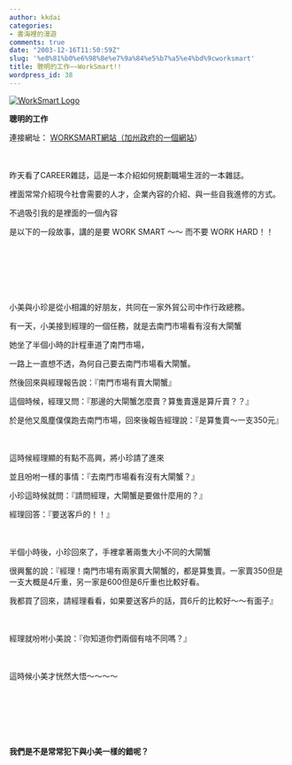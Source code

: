 ```yaml
---
author: kkdai
categories:
- 書海裡的漫遊
comments: true
date: "2003-12-16T11:50:59Z"
slug: '%e8%81%b0%e6%98%8e%e7%9a%84%e5%b7%a5%e4%bd%9cworksmart'
title: 聰明的工作~~WorkSmart!!
wordpress_id: 38
---
```


[![WorkSmart Logo](http://www.worksmart.ca.gov/images/wslogo2.gif)](http://www.worksmart.ca.gov/worksmart_main_menu.html)




**聰明的工作**





連接網址： [WORKSMART網站（加州政府的一個網站](http://www.worksmart.ca.gov/)）





　





昨天看了CAREER雜誌，這是一本介紹如何規劃職場生涯的一本雜誌。





裡面常常介紹現今社會需要的人才，企業內容的介紹、與一些自我進修的方式。





不過吸引我的是裡面的一個內容





是以下的一段故事，講的是要 WORK SMART ～～
而不要 WORK HARD！！





　





　





　


<!--more-->


小美與小珍是從小相識的好朋友，共同在一家外貿公司中作行政總務。





有一天，小美接到經理的一個任務，就是去南門市場看有沒有大閘蟹





她坐了半個小時的計程車道了南門市場，





一路上一直想不透，為何自己要去南門市場看大閘蟹。





然後回來與經理報告說：『南門市場有賣大閘蟹』





這個時候，經理又問：『那邊的大閘蟹怎麼賣？算隻賣還是算斤賣？？』





於是他又風塵僕僕跑去南門市場，回來後報告經理說：『是算隻賣～一支350元』





　





這時候經理顯的有點不高興，將小珍請了進來





並且吩咐一樣的事情：『去南門市場看有沒有大閘蟹？』





小珍這時候就問：『請問經理，大閘蟹是要做什麼用的？』





經理回答：『要送客戶的！！』





　





半個小時後，小珍回來了，手裡拿著兩隻大小不同的大閘蟹





很興奮的說：『經理！南門市場有兩家賣大閘蟹的，都是算隻賣。一家賣350但是一支大概是4斤重，另一家是600但是6斤重也比較好看。





我都買了回來，請經理看看，如果要送客戶的話，買6斤的比較好～～有面子』





　





經理就吩咐小美說：『你知道你們兩個有啥不同嗎？』





　





這時候小美才恍然大悟～～～～





　





　





　





**我們是不是常常犯下與小美一樣的錯呢？**
